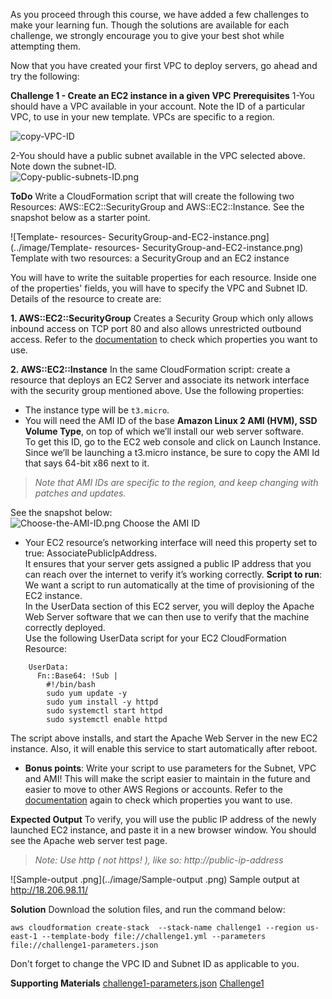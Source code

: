 As you proceed through this course, we have added a few challenges to make your learning fun. Though the solutions are available for each challenge, we strongly encourage you to give your best shot while attempting them.

Now that you have created your first VPC to deploy servers, go ahead and try the following:

**Challenge 1 - Create an EC2 instance in a given VPC**
**Prerequisites**
1-You should have a VPC available in your account. Note the ID of a particular VPC, to use in your new template.
VPCs are specific to a region.  

![copy-VPC-ID](../image/copy-VPC-ID.png)

2-You should have a public subnet available in the VPC selected above. Note down the subnet-ID.  
![Copy-public-subnets-ID.png](../image/Copy-public-subnets-ID.png)

**ToDo**
Write a CloudFormation script that will create the following two Resources: AWS::EC2::SecurityGroup and AWS::EC2::Instance. See the snapshot below as a starter point.

![Template- resources- SecurityGroup-and-EC2-instance.png](../image/Template- resources- SecurityGroup-and-EC2-instance.png)
Template with two resources: a SecurityGroup and an EC2 instance

You will have to write the suitable properties for each resource. Inside one of the properties' fields, you will have to specify the VPC and Subnet ID. Details of the resource to create are:

**1. AWS::EC2::SecurityGroup**
Creates a Security Group which only allows inbound access on TCP port 80 and also allows unrestricted outbound access. 
Refer to the [documentation](https://docs.aws.amazon.com/AWSCloudFormation/latest/UserGuide/aws-properties-ec2-security-group.html) to check which properties you want to use.

**2. AWS::EC2::Instance**
In the same CloudFormation script: create a resource that deploys an EC2 Server and associate its network interface with the security group mentioned above. Use the following properties:

* The instance type will be `t3.micro`.
* You will need the AMI ID of the base **Amazon Linux 2 AMI (HVM), SSD Volume Type**, on top of which we’ll install our web server software.  
 To get this ID, go to the EC2 web console and click on Launch Instance.  
 Since we’ll be launching a t3.micro instance, be sure to copy the AMI Id that says 64-bit x86 next to it.

>*Note that AMI IDs are specific to the region, and keep changing with patches and updates.*

See the snapshot below:  
![Choose-the-AMI-ID.png](../image/Choose-the-AMI-ID.png)
Choose the AMI ID

* Your EC2 resource’s networking interface will need this property set to true: AssociatePublicIpAddress.  
  It ensures that your server gets assigned a public IP address that you can reach over the internet to verify it’s working correctly.
**Script to run**: We want a script to run automatically at the time of provisioning of the EC2 instance.  
 In the UserData section of this EC2 server, you will deploy the Apache Web Server software that we can then use to verify that the machine correctly deployed.  
 Use the following UserData script for your EC2 CloudFormation Resource:
 ```script
     UserData:
       Fn::Base64: !Sub |
         #!/bin/bash
         sudo yum update -y
         sudo yum install -y httpd
         sudo systemctl start httpd
         sudo systemctl enable httpd
```
The script above installs, and start the Apache Web Server in the new EC2 instance. Also, it will enable this service to start automatically after reboot.  
* **Bonus points**: Write your script to use parameters for the Subnet, VPC and AMI! This will make the script easier to maintain in the future and easier to move to other AWS Regions or accounts.
Refer to the [documentation](https://docs.aws.amazon.com/AWSCloudFormation/latest/UserGuide/aws-properties-ec2-instance.html) again to check which properties you want to use.


**Expected Output** 
To verify, you will use the public IP address of the newly launched EC2 instance, and paste it in a new browser window. You should see the Apache web server test page.
>*Note: Use http ( not https! ), like so: http://public-ip-address*  

![Sample-output .png](../image/Sample-output .png)
Sample output at http://18.206.98.11/

**Solution**
Download the solution files, and run the command below:

```shell
aws cloudformation create-stack  --stack-name challenge1 --region us-east-1 --template-body file://challenge1.yml --parameters file://challenge1-parameters.json

```
Don't forget to change the VPC ID and Subnet ID as applicable to you.


**Supporting Materials**
[challenge1-parameters.json](./challenge1-parameters.json)
[Challenge1](./challenge1.yml)


